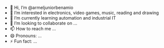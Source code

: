 - 👋 Hi, I’m @armeljuniorbenamio
- 👀 I’m interested in electronics, video games, music, reading and drawing
- 🌱 I’m currently learning automation and industrial IT
- 💞️ I’m looking to collaborate on ...
- 📫 How to reach me ...
- 😄 Pronouns: ...
- ⚡ Fun fact: ...

<!---
armeljuniorbenamio/armeljuniorbenamio is a ✨ special ✨ repository because its `README.md` (this file) appears on your GitHub profile.
You can click the Preview link to take a look at your changes.
--->
